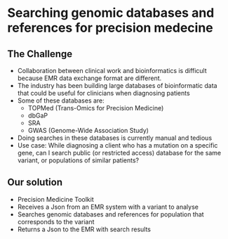 # Searching genomic databases and references for precision medecine

## The Challenge
- Collaboration between clinical work and bioinformatics is difficult because EMR data exchange format are different.
- The industry has been building large databases of bioinformatic data that could be useful for clinicians when diagnosing patients
- Some of these databases are:
	- TOPMed (Trans-Omics for Precision Medicine)
	- dbGaP
	- SRA
	- GWAS (Genome-Wide Association Study)
- Doing searches in these databases is currently manual and tedious
- Use case: While diagnosing a client who has a mutation on a specific gene, can I search public (or restricted access) database for the same variant, or populations of similar patients? 


## Our solution
- Precision Medicine Toolkit 
- Receives a Json from an EMR system with a variant to analyse
- Searches genomic databases and references for population that corresponds to the variant
- Returns a Json to the EMR with search results
